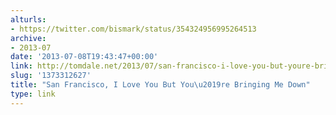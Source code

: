 ```yaml
---
alturls:
- https://twitter.com/bismark/status/354324956995264513
archive:
- 2013-07
date: '2013-07-08T19:43:47+00:00'
link: http://tomdale.net/2013/07/san-francisco-i-love-you-but-youre-bringing-me-down/
slug: '1373312627'
title: "San Francisco, I Love You But You\u2019re Bringing Me Down"
type: link
---
```




